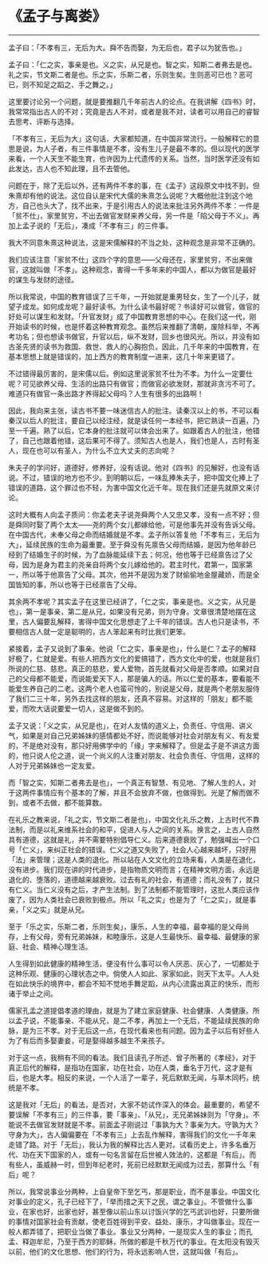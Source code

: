 # 《孟子与离娄》

------

孟子曰：「不孝有三，无后为大。舜不告而娶，为无后也，君子以为犹告也。」

孟子曰：「仁之实，事亲是也。义之实，从兄是也。智之实，知斯二者弗去是也。礼之实，节文斯二者是也。乐之实，乐斯二者，乐则生矣。生则恶可已也？恶可已，则不知足之蹈之、手之舞之。」

这里要讨论另一个问题，就是要推翻几千年前古人的论点。在我讲解《四书》时，我常常指出古人的不对；究竟是古人不对，或者是我不对，读者可以用自己的睿智去思考、评断与选择。

「不孝有三，无后为大」这句话，大家都知道，在中国非常流行。一般解释它的意思是说，为人子者，有三件事情是不孝，没有生儿子是最不孝的。但以现代的医学来看，一个人天生不能生育，也许因为上代遗传的关系。当然，当时医学还没有如此发达，古人也不知此理，且不去管他。

问题在于，除了无后以外，还有两件不孝的事，在《孟子》这段原文中找不到，但朱熹却有他的说法。这位自认是宋代大儒的朱熹怎么说呢？大概他批注到这个地方，自己也头大了，找不出来，于是引用古人的说法来批注另外两件不孝：一件是「贫不仕」，家里贫穷，不出去做官发财来养父母，另一件是「陷父母于不义」。再加上孟子说的「无后」，凑成「不孝有三」的三件事。

我大不同意朱熹这种说法，这是宋儒解释的不当之处，这种观念是非常不正确的。

我们应该注意「家贫不仕」这四个字的意思——父母还在，家里贫穷，不出来做官，这就叫做「不孝」。这种观念，害得一千多年来的中国人，都以为做官是最好的谋生与发财的途径。

所以我常说，中国的教育错误了三千年，一开始就是重男轻女，生了一个儿子，就望子成龙。如何成龙呢？最好读书。为什么读书最好呢？书读好可以做官，做官的好处可以谋生和发财。「升官发财」成了中国教育思想的中心。在我们这一代，刚开始读书的时候，也是怀着这种教育观念。虽然后来推翻了清朝，废除科举，不再考功名；但也想读书做官，升官以后，纵不发财，回乡也很风光。所以，并没有如古圣先贤的读书为救国、救世、救人的心胸抱负。因此，几千年来的中国教育，在基本思想上就是错误的，加上西方的教育制度一进来，这几十年来更错了。

不过错得最厉害的，是宋儒以后。例如这里说家贫不仕为不孝。为什么一定要仕呢？可见欲养父母、生活的出路只有做官；而做官必欲发财，那就非贪污不可了。难道只有做官一条出路才养得起父母吗？人生有很多的出路啊！

因此，我向来主张，读古书不要一味迷信古人的批注。读秦汉以上的书，不可以看秦汉以后人的批注，要自己以经注经，就是读任何一本经书，把它熟读一百遍，乃至一千遍。熟了以后，它本身的批注就可以体会出来了。如跟着古人的批注，他错了，自己也跟着他错，这后果可不得了。须知古人也是人，我们也是人，古时有圣人，现在也可以有圣人，为什么不立大丈夫的志向呢？

朱夫子的学问好，道德好，修养好，没有话说。他对《四书》的见解好，也没有话说。不过，错误的地方也不少。到明朝以后，一味乱捧朱夫子，把中国文化捧上了错误的道路，这个罪过也不轻，为害中国文化近千年。现在我们还是先就原文来讨论。

这时大概有人向孟子质问：你孟老夫子说尧舜两个人又忠又孝，没有一点不好；但是舜同时娶了两个太太——尧的两个女儿都嫁给他，可是他事先并没有告诉父母。在中国古代，未奉父母之命而结婚就是不孝。孟子所以答复他「不孝有三，无后为大」，延续民族的生命为最重要。至于舜没有先禀告父母而结婚，是因为他年龄已经到了结婚生子的时候，为了血脉能延续下去；何况，他也等于已经禀告过了父母，因为是身为君主的尧亲自将两个女儿嫁给他的。君主时代，君第一，国家第一，所以等于他禀告了父母。其次，他并不是因为发了财偷偷地金屋藏娇，而是全国皆知的事，所以也等于已经禀告了父母。

其余两不孝呢？其实孟子在这里已经讲了，「仁之实，事亲是也。义之实，从兄是也」，第一是事亲，第二是从兄，如果没有兄弟，则为守身。文章很清楚地摆在这里，古人偏要乱解释，害得中国文化思想走了上千年的错误。古人也只是读书，不要相信古人就一定是聪明的，古人笨起来有时比我们更笨。

紧接着，孟子又说到了事亲。他说「仁之实，事亲是也」，什么是仁？孟子的解释好极了，仁就是爱。有些人把西方文化的爱搞错了，西方文化中的爱，也就是我们所说的仁慈、慈悲。真正的慈悲，爱人爱物，首先就看对父母是否孝顺。如果对自己的父母都不能爱，而说能爱天下人，那是骗人的话。所以仁爱的基本，要看能不能爱生养自己的二老。这两个老人也蛮可怜的，别说是父母，就是两个老朋友服侍了我们二三十年，另外去找这样的朋友，还真不容易。对这样的「朋友」都不能爱，而吹大话说要爱一切人，这是做不到的。

孟子又说：「义之实，从兄是也」，在对人友情的道义上，负责任、守信用、讲义气，如果是对自己兄弟姊妹的感情都处不好，而说能够对社会对朋友有义、有友爱的，不是绝对没有，那只好用佛学中的「缘」字来解释了。但是孟子是不讲这方面的，他只说人伦之道，说一个尚义的人注重对朋友、社会负责任、守信用，这样的人对于兄弟姊妹也一定友爱。

而「智之实，知斯二者弗去是也」，一个真正有智慧、有见地、了解人生的人，对于这两件事情应有个基本的了解，并且不会放弃不做，也做得到。光是了解而做不到，或者不去做，都不能算数。

在礼乐之教来说，「礼之实，节文斯二者是也」，中国文化礼乐之教，上古时代不靠法制，而是以礼来维系社会的和平，促进人与人之间的关系。换言之，上古人自然具有道德，这就是礼，并不需要特别倡导仁义。后来道德衰败了，勉强喊出一个口号「仁义」，来纠正社会的错误。仁义之道又失败了，社会人心越来越坏，只好用「法」来管理；这是人类的退化。所以站在人文文化的立场来看，人类是在退化，没有进步。我们现在讲的时代进步，是指物质文明而言；在精神文明方面，永远是退化的、堕落的，道德越来越衰败。过去有礼的社会，有道德；而礼没有了，就只有仁义。当仁义没有之后，才产生法制。到了法制都不能管理时，这批人类应该作废了，因为人类社会已衰败到极点。所以「礼之实」也是为了「仁之实」，就是事亲，「义之实」就是从兄。

至于「乐之实，乐斯二者，乐则生矣」，康乐，人生的幸福，最幸福的是父母尚存，上有父母，旁有兄弟姊妹，和睦康乐，这是人生最快乐、最幸福、最健康的家庭、社会、精神心理生活。

人生得到如此健康的精神生活，便没有什么事可以令人厌恶、灰心了，一切都处于这种乐观、健康的心理状态之中。倘使人人如此、家家如此，则天下太平。人人处在如此快乐的境界中，都会不知不觉地手舞足蹈，从内心流露出真正的快乐，而形诸于举止之间。

儒家孔孟之道提倡孝道的理由，就是为了建立家庭健康、社会健康、人类健康。所以孟子说，不能事亲、不能从兄，是二不孝，再加上一个无后，不能延续民族的命脉，是为三不孝。对于无后这一点，在现代看来也有问题。因为孟子以后有好些人为了有后而多娶妻妾，可是娶得越多越生不来孩子。

对于这一点，我稍有不同的看法。我们且读孔子所述、曾子所著的《孝经》，对于真正后代的解释，是指功在国家，功在社会，功在人类，垂名于万代，这才是有后，也是大孝。相反的来说，一个人活了一辈子，死后默默无闻，与草木同朽，统统是不孝。

这是我对「无后」的看法，是否对，大家不妨试作深入的体会。最重要的，希望不要误解「不孝有三」的三件事，要「事亲」、「从兄」，无兄弟姊妹则为「守身」。不能说不去做官发财就是不孝。前面孟子刚说过「事孰为大？事亲为大。守孰为大？守身为大」，古人偏偏要在「不孝有三」上去乱作解释，害得我们的文化一千年来走错了路。对于「无后」，我认为我的解释比古人更对。试看历史上，许多名垂万代、功在天下国家的人，或有一句名言留在后世被人效法的，这都是「有后」。而有些人，虽威赫一时，但到年纪老时，死前已经默默无闻成为过去，那算什么「有后」呢？

所以，我常说事业分两种，上自皇帝下至乞丐，那是职业，而不是事业。中国文化对事业的定义，孔子已经下了，「举而措之天下之民，谓之事业」。不管做什么事业，在家也好，出家也好，甚至像以前山东以讨饭兴学的乞丐武训也好，只要所做的事情对国家社会有贡献，使老百姓得到平安、益处、康乐，才叫做事业。现在一般人都弄错了，把职业当做了事业。事业又分两种，一是现实人生的事业；而孔孟、释迦牟尼，乃至于西方的耶稣，所做的都是千秋万代的事业。在太阳没有毁灭以前，他们的文化思想、他们的行为，将永远影响人世，这就叫做「有后」。

